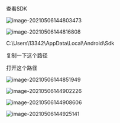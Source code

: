 查看SDK

![image-20210506144803473](https://luoboovovimages.oss-cn-beijing.aliyuncs.com/img/image-20210506144803473.png)

![image-20210506144816808](C:\Users\13342\AppData\Roaming\Typora\typora-user-images\image-20210506144816808.png)

C:\Users\13342\AppData\Local\Android\Sdk

复制一下这个路径

打开这个路径

![image-20210506144851949](https://luoboovovimages.oss-cn-beijing.aliyuncs.com/img/image-20210506144851949.png)

![image-20210506144902226](C:\Users\13342\AppData\Roaming\Typora\typora-user-images\image-20210506144902226.png)

![image-20210506144908606](C:\Users\13342\AppData\Roaming\Typora\typora-user-images\image-20210506144908606.png)

![image-20210506144925141](C:\Users\13342\AppData\Roaming\Typora\typora-user-images\image-20210506144925141.png)